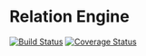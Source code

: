 # Relation Engine

[![Build Status](https://travis-ci.com/abvss/relation-engine.svg?branch=master)](https://travis-ci.com/abvss/relation-engine) [![Coverage Status](https://coveralls.io/repos/github/abvss/relation-engine/badge.svg?branch=master)](https://coveralls.io/github/abvss/relation-engine?branch=master)
